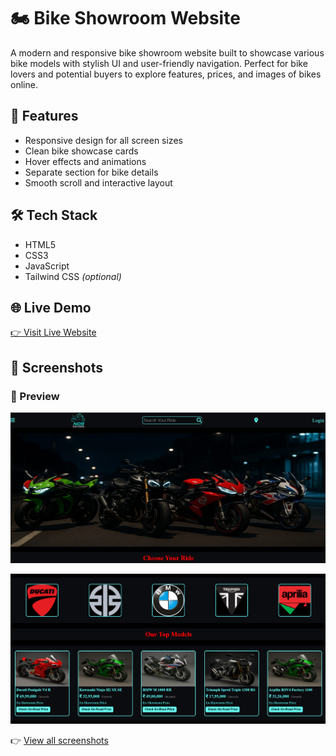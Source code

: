 # 🏍️ Bike Showroom Website

A modern and responsive bike showroom website built to showcase various bike models with stylish UI and user-friendly navigation. Perfect for bike lovers and potential buyers to explore features, prices, and images of bikes online.

## 🚀 Features

- Responsive design for all screen sizes  
- Clean bike showcase cards  
- Hover effects and animations  
- Separate section for bike details  
- Smooth scroll and interactive layout  

## 🛠️ Tech Stack

- HTML5  
- CSS3  
- JavaScript  
- Tailwind CSS *(optional)*

## 🌐 Live Demo

[👉 Visit Live Website](https://nash-09.github.io/Bike-Showroom-Website/)  

## 📸 Screenshots

### 🚀 Preview

![Homepage](https://github.com/nash-09/Bike-Showroom-Website/blob/main/Screenshots/1.png)

![Screenshot 2](https://github.com/nash-09/Bike-Showroom-Website/blob/main/Screenshots/2.png)

👉 [View all screenshots](https://github.com/nash-09/Bike-Showroom-Website/tree/main)

